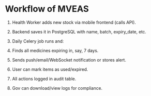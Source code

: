 # Workflow of MVEAS
1. Health Worker adds new stock via mobile frontend (calls API).

2. Backend saves it in PostgreSQL with name, batch, expiry_date, etc.

3. Daily Celery job runs and:

4. Finds all medicines expiring in, say, 7 days.

5. Sends push/email/WebSocket notification or stores alert.

6. User can mark items as used/expired.

7. All actions logged in audit table.

8. Gov  can download/view logs for compliance.